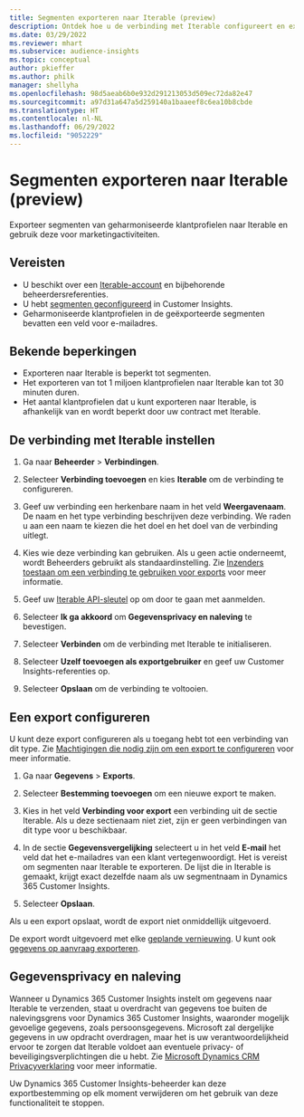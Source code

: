 ```yaml
---
title: Segmenten exporteren naar Iterable (preview)
description: Ontdek hoe u de verbinding met Iterable configureert en exporteert.
ms.date: 03/29/2022
ms.reviewer: mhart
ms.subservice: audience-insights
ms.topic: conceptual
author: pkieffer
ms.author: philk
manager: shellyha
ms.openlocfilehash: 98d5aeab6b0e932d291213053d509ec72da82e47
ms.sourcegitcommit: a97d31a647a5d259140a1baaeef8c6ea10b8cbde
ms.translationtype: HT
ms.contentlocale: nl-NL
ms.lasthandoff: 06/29/2022
ms.locfileid: "9052229"
---
```

# <a name="export-segments-to-iterable-preview"></a>Segmenten exporteren naar Iterable (preview)

Exporteer segmenten van geharmoniseerde klantprofielen naar Iterable en gebruik deze voor marketingactiviteiten.

## <a name="prerequisites"></a>Vereisten

-   U beschikt over een [Iterable-account](https://iterable.com/) en bijbehorende beheerdersreferenties.
-   U hebt [segmenten geconfigureerd](segments.md) in Customer Insights.
-   Geharmoniseerde klantprofielen in de geëxporteerde segmenten bevatten een veld voor e-mailadres.

## <a name="known-limitations"></a>Bekende beperkingen

- Exporteren naar Iterable is beperkt tot segmenten.
- Het exporteren van tot 1 miljoen klantprofielen naar Iterable kan tot 30 minuten duren. 
- Het aantal klantprofielen dat u kunt exporteren naar Iterable, is afhankelijk van en wordt beperkt door uw contract met Iterable.

## <a name="set-up-connection-to-iterable"></a>De verbinding met Iterable instellen

1. Ga naar **Beheerder** > **Verbindingen**.

1. Selecteer **Verbinding toevoegen** en kies **Iterable** om de verbinding te configureren.

1. Geef uw verbinding een herkenbare naam in het veld **Weergavenaam**. De naam en het type verbinding beschrijven deze verbinding. We raden u aan een naam te kiezen die het doel en het doel van de verbinding uitlegt.

1. Kies wie deze verbinding kan gebruiken. Als u geen actie onderneemt, wordt Beheerders gebruikt als standaardinstelling. Zie [Inzenders toestaan om een verbinding te gebruiken voor exports](connections.md#allow-contributors-to-use-a-connection-for-exports) voor meer informatie.

1. Geef uw [Iterable API-sleutel](https://support.iterable.com/hc/en-us/articles/360043464871) op om door te gaan met aanmelden. 

1. Selecteer **Ik ga akkoord** om **Gegevensprivacy en naleving** te bevestigen.

1. Selecteer **Verbinden** om de verbinding met Iterable te initialiseren.

1. Selecteer **Uzelf toevoegen als exportgebruiker** en geef uw Customer Insights-referenties op.

1. Selecteer **Opslaan** om de verbinding te voltooien.

## <a name="configure-an-export"></a>Een export configureren

U kunt deze export configureren als u toegang hebt tot een verbinding van dit type. Zie [Machtigingen die nodig zijn om een export te configureren](export-destinations.md#set-up-a-new-export) voor meer informatie.

1. Ga naar **Gegevens** > **Exports**.

1. Selecteer **Bestemming toevoegen** om een nieuwe export te maken.

1. Kies in het veld **Verbinding voor export** een verbinding uit de sectie Iterable. Als u deze sectienaam niet ziet, zijn er geen verbindingen van dit type voor u beschikbaar.

3. In de sectie **Gegevensvergelijking** selecteert u in het veld **E-mail** het veld dat het e-mailadres van een klant vertegenwoordigt. Het is vereist om segmenten naar Iterable te exporteren. De lijst die in Iterable is gemaakt, krijgt exact dezelfde naam als uw segmentnaam in Dynamics 365 Customer Insights.

1. Selecteer **Opslaan**.

Als u een export opslaat, wordt de export niet onmiddellijk uitgevoerd.

De export wordt uitgevoerd met elke [geplande vernieuwing](system.md#schedule-tab). U kunt ook [gegevens op aanvraag exporteren](export-destinations.md#run-exports-on-demand). 


## <a name="data-privacy-and-compliance"></a>Gegevensprivacy en naleving

Wanneer u Dynamics 365 Customer Insights instelt om gegevens naar Iterable te verzenden, staat u overdracht van gegevens toe buiten de nalevingsgrens voor Dynamics 365 Customer Insights, waaronder mogelijk gevoelige gegevens, zoals persoonsgegevens. Microsoft zal dergelijke gegevens in uw opdracht overdragen, maar het is uw verantwoordelijkheid ervoor te zorgen dat Iterable voldoet aan eventuele privacy- of beveiligingsverplichtingen die u hebt. Zie [Microsoft Dynamics CRM Privacyverklaring](https://go.microsoft.com/fwlink/?linkid=396732) voor meer informatie.

Uw Dynamics 365 Customer Insights-beheerder kan deze exportbestemming op elk moment verwijderen om het gebruik van deze functionaliteit te stoppen.
